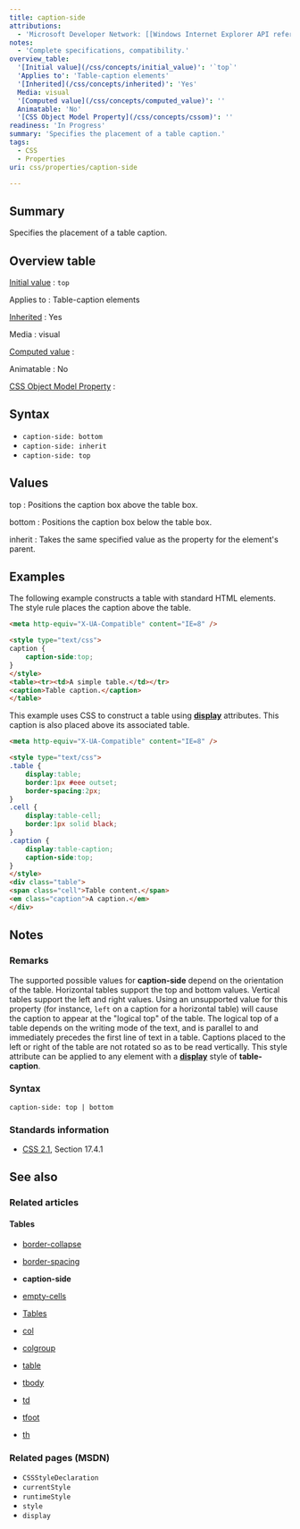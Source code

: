 ```yaml
---
title: caption-side
attributions:
  - 'Microsoft Developer Network: [[Windows Internet Explorer API reference](http://msdn.microsoft.com/en-us/library/ie/hh828809%28v=vs.85%29.aspx) Article]'
notes:
  - 'Complete specifications, compatibility.'
overview_table:
  '[Initial value](/css/concepts/initial_value)': '`top`'
  'Applies to': 'Table-caption elements'
  '[Inherited](/css/concepts/inherited)': 'Yes'
  Media: visual
  '[Computed value](/css/concepts/computed_value)': ''
  Animatable: 'No'
  '[CSS Object Model Property](/css/concepts/cssom)': ''
readiness: 'In Progress'
summary: 'Specifies the placement of a table caption.'
tags:
  - CSS
  - Properties
uri: css/properties/caption-side

---
```

## Summary

Specifies the placement of a table caption.

## Overview table

[Initial value](/css/concepts/initial_value)
:   `top`

Applies to
:   Table-caption elements

[Inherited](/css/concepts/inherited)
:   Yes

Media
:   visual

[Computed value](/css/concepts/computed_value)
:

Animatable
:   No

[CSS Object Model Property](/css/concepts/cssom)
:

## Syntax

-   `caption-side: bottom`
-   `caption-side: inherit`
-   `caption-side: top`

## Values

top
:   Positions the caption box above the table box.

bottom
:   Positions the caption box below the table box.

inherit
:   Takes the same specified value as the property for the element's parent.

## Examples

The following example constructs a table with standard HTML elements. The style rule places the caption above the table.

``` html
<meta http-equiv="X-UA-Compatible" content="IE=8" />

<style type="text/css">
caption {
    caption-side:top;
}
</style>
<table><tr><td>A simple table.</td></tr>
<caption>Table caption.</caption>
</table>
```

This example uses CSS to construct a table using [**display**](/css/properties/display) attributes. This caption is also placed above its associated table.

``` html
<meta http-equiv="X-UA-Compatible" content="IE=8" />

<style type="text/css">
.table {
    display:table;
    border:1px #eee outset;
    border-spacing:2px;
}
.cell {
    display:table-cell;
    border:1px solid black;
}
.caption {
    display:table-caption;
    caption-side:top;
}
</style>
<div class="table">
<span class="cell">Table content.</span>
<em class="caption">A caption.</em>
</div>
```

## Notes

### Remarks

The supported possible values for **caption-side** depend on the orientation of the table. Horizontal tables support the top and bottom values. Vertical tables support the left and right values. Using an unsupported value for this property (for instance, `left` on a caption for a horizontal table) will cause the caption to appear at the "logical top" of the table. The logical top of a table depends on the writing mode of the text, and is parallel to and immediately precedes the first line of text in a table. Captions placed to the left or right of the table are not rotated so as to be read vertically. This style attribute can be applied to any element with a [**display**](/css/properties/display) style of **table-caption**.

### Syntax

`caption-side: top | bottom`

### Standards information

-   [CSS 2.1](http://go.microsoft.com/fwlink/p/?linkid=203757), Section 17.4.1

## See also

### Related articles

#### Tables

-   [border-collapse](/css/properties/border-collapse)

-   [border-spacing](/css/properties/border-spacing)

-   **caption-side**

-   [empty-cells](/css/properties/empty-cells)

-   [Tables](/css/tables)

-   [col](/html/elements/col)

-   [colgroup](/html/elements/colgroup)

-   [table](/html/elements/table)

-   [tbody](/html/elements/tbody)

-   [td](/html/elements/td)

-   [tfoot](/html/elements/tfoot)

-   [th](/html/elements/th)

### Related pages (MSDN)

-   `CSSStyleDeclaration`
-   `currentStyle`
-   `runtimeStyle`
-   `style`
-   `display`
